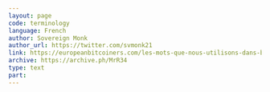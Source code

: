 ```yaml
---
layout: page
code: terminology
language: French
author: Sovereign Monk
author_url: https://twitter.com/svmonk21
link: https://europeanbitcoiners.com/les-mots-que-nous-utilisons-dans-bitcoin/
archive: https://archive.ph/MrR34
type: text
part: 
---
```

